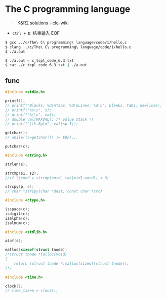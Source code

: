 # The C programming language

> [K&R2 solutions - clc-wiki](https://clc-wiki.net/wiki/K&R2_solutions)

- `Ctrl + D`: 结束输入 EOF 

```bash
$ gcc ../c/The\ C\ programming\ language/code/1/hello.c
$ clang ../c/The\ C\ programming\ language/code/1/hello.c
$ ./a.out
```

```bash
$ ./a.out < c_tcpl_code_6.3.txt
$ cat ./c_tcpl_code_6.3.txt | ./a.out
```

## func

```c
#include <stdio.h>

printf();
// printf("Blanks: %d\nTabs: %d\nLines: %d\n", blanks, tabs, newlines);
// printf("%s\n", s);
// printf("%f\n", val);
// double val[MAXVAL]; /* value stack */
// printf("\t%.8g\n", val[sp-1]);

getchar();
// while((c=getchar()) != EOF)...

putchar(c);

#include <string.h>

strlen(s);

strcmp(s1, s2);
//if ((cond = strcmp(word, tab[mid].word)) < 0)

strcpy(p, s);
// char *strcpy(char *dest, const char *src)

#include <ctype.h>

isspace(c);
isdigit(c);
isalpha(c);
isalnum(c);

#include <stdlib.h>

atof(s);

malloc(sizeof(struct tnode))
/*struct tnode *talloc(void)
{
    return (struct tnode *)malloc(sizeof(struct tnode));
}*/

#include <time.h>

clock();
// time_taken = clock();
```

